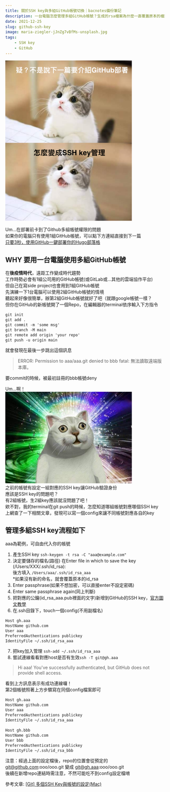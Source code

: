 ```yaml
---
title: 關於SSH key與多組GitHub帳號切換｜bacnotes備份筆記
description: 一台電腦怎麼管理多組GitHub帳號？生成的rsa檔案為什麼一直覆蓋原本的檔案，難道一台電腦只能登一個GitHub帳戶嗎？來試試看管理多組帳戶的config吧
date: 2021-12-25
slug: github-ssh-key
image: maria-ziegler-jJnZg7vBfMs-unsplash.jpg
tags:
    - SSH key
    - GitHub
---
```


<img src="./cat_white.png" alt="white-cat-meme" width="400"/>  

Um...在部署前卡到了Github多組帳號權限的問題  
如果你的電腦只有使用1組GitHub帳號，可以點下方連結直接到下一篇  
[只要3秒，使用GitHub一鍵部署你的Hugo部落格](https://bacnotes.github.io/p/github-deploy-hugo "[只要3秒鐘，使用GitHub一鍵部署你的Hugo部落格")


## WHY 要用一台電腦使用多組GitHub帳號
在**後疫情時代**，遠距工作變成時代趨勢  
工作時勢必會有1組公司用的GitHub帳號(或GitLab或...其他的雲端協作平台)   
但自己在寫side project也會用到1組GitHub帳號   
先演練一下1台電腦可以使用2組GitHub帳號的情境  
聽起來好像很簡單，辦第2組GitHub帳號就好了吧（就跟google帳號一樣？  
但你在GitHub的新帳號開了一個Repo，在編輯器的terminal依序輸入下方指令
```
git init
git add .
git commit -m 'some msg'
git branch -M main
git remote add origin 'your repo'
git push -u origin main
```
就會發現在最後一步跳出這個訊息
>ERROR: Permission to aaa/aaa.git denied to bbb
fatal: 無法讀取遠端版本庫。

要commit的時候，被最初註冊的bbb帳號deny

Um...啊！  
<img src="./cat.jpg" alt="cat-meme" width="400"/>  
之前的帳號有設定一組對應的SSH key讓GitHub驗證身份  
應該是SSH key的問題吧？  
有2組帳號，生2組key應該就沒問題了吧！  
欸不對，我的terminal在git push的時候，怎麼知道哪組帳號對應哪個SSH key  
上網查了一下相關文章，發現可以寫一個config來讓不同帳號對應各自的key  

## 管理多組SSH key流程如下
aaa為範例，可自由代入你的帳號
1. 產生SSH key `ssh-keygen -t rsa -C "aaa@example.com"`
2. 決定要儲存的檔名(路徑) 
在Enter file in which to save the key (/Users/XXX/.ssh/id_rsa):  
後方填入 `/Users/aaa/.ssh/id_rsa_aaa`  
*如果沒有新的命名，就會覆蓋原本的id_rsa
3. Enter passphrase(如果不想加密，可以直接enter不設定密碼)    
4. Enter same passphrase again(同上判斷)  
5. 把對應的公鑰(id_rsa_aaa.pub裡面的文字)新增到GitHub的SSH key，[官方圖文教學](https://docs.github.com/en/authentication/connecting-to-github-with-ssh/adding-a-new-ssh-key-to-your-github-account)  
6. 在.ssh目錄下，touch一個config(不用副檔名)

```
Host gh.aaa
HostName github.com
User aaa
PreferredAuthentications publickey
IdentityFile ~/.ssh/id_rsa_aaa
```

7. 把key加入管理 `ssh-add ~/.ssh/id_rsa_aaa`
8. 嘗試連線看看對應host是否有生效`ssh -T git@gh.aaa`
>Hi aaa! You've successfully authenticated, but GitHub does not provide shell access.

看到上方訊息表示有成功連線囉！  
第2個帳號照著上方步驟寫在同個config檔案即可  
  
```
Host gh.aaa
HostName github.com
User aaa
PreferredAuthentications publickey
IdentityFile ~/.ssh/id_rsa_aaa

Host gh.bbb
HostName github.com
User bbb
PreferredAuthentications publickey
IdentityFile ~/.ssh/id_rsa_bbb
```

注意：經過上面的設定檔後，repo的位置會從預定的
git@github.com:ooo/ooo.git 變成 git@gh.aaa:ooo/ooo.git  
後續在新增repo連結時需注意，不然可能吃不到config設定檔唷  

參考文章:
[[Git] 多個SSH Key與帳號的設定(Mac)](https://dotblogs.com.tw/as15774/2018/04/30/174737 "[[Git] 多個SSH Key與帳號的設定(Mac)")


